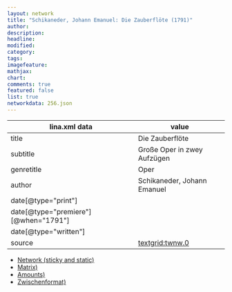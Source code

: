 ```yaml
---
layout: network
title: "Schikaneder, Johann Emanuel: Die Zauberflöte (1791)"
author:
description:
headline:
modified:
category:
tags:
imagefeature: 
mathjax: 
chart: 
comments: true
featured: false
list: true
networkdata: 256.json
---
```

lina.xml data  | value
------------- | -------------
title|Die Zauberflöte
subtitle|Große Oper in zwey Aufzügen
genretitle|Oper
author|Schikaneder, Johann Emanuel
date[@type="print"]|
date[@type="premiere"][@when="1791"]|
date[@type="written"]|
source|[textgrid:twnw.0](https://textgridlab.org/1.0/tgcrud-public/rest/textgrid:twnw.0/data)



* [Network (sticky and static)](/linas/network256)
* [Matrix)](/linas/matrix256)
* [Amounts)](/linas/amount256)
* [Zwischenformat)](/linas/lina256 )
